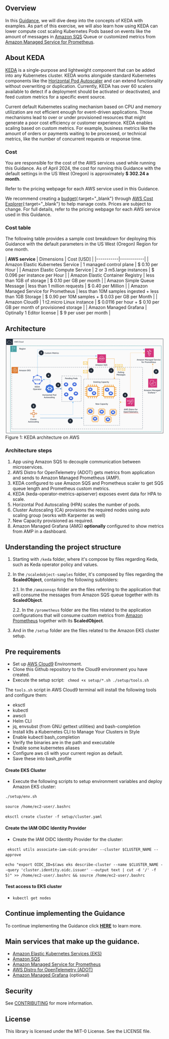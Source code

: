 ## Overview

In this [Guidance](#put-link-here), we will dive deep into the concepts of KEDA with examples. As part of this exercise, we will also learn how using KEDA can lower compute cost scaling Kubernetes Pods based on events like the amount of messages in [Amazon SQS](https://aws.amazon.com/sqs/) Queue or customized metrics from [Amazon Managed Service for Prometheus](https://aws.amazon.com/prometheus/).

## About KEDA

[KEDA](https://keda.sh/) is a single-purpose and lightweight component that can be added into any Kubernetes cluster. KEDA works alongside standard Kubernetes components like the [Horizontal Pod Autoscaler](https://kubernetes.io/docs/tasks/run-application/horizontal-pod-autoscale/) and can extend functionality without overwriting or duplication. Currently, KEDA has over 60 scalers available to detect if a deployment should be activated or deactivated, and feed custom metrics for a specific event source. 

Current default Kubernetes scaling mechanism based on CPU and memory utilization are not efficient enough for event-driven applications. Those mechanisms lead to over or under provisioned resources that might generate a poor cost efficiency or customer experience. KEDA enables scaling based on custom metrics. For example, business metrics like the amount of orders or payments waiting to be processed, or technical metrics, like the number of concurrent requests or response time.

### Cost 

You are responsible for the cost of the AWS services used while running
this Guidance. As of April 2024, the cost for running this
Guidance with the default settings in the US West (Oregon) is approximately **\$ 302.24
a month**.

Refer to the pricing webpage for each AWS service used in this Guidance.

We recommend creating
a [budget](https://alpha-docs-aws.amazon.com/awsaccountbilling/latest/aboutv2/budgets-create.html){:target="_blank"} through [AWS
Cost
Explorer](http://aws.amazon.com/aws-cost-management/aws-cost-explorer/){:target="_blank"} to
help manage costs. Prices are subject to change. For full details, refer
to the pricing webpage for each AWS service used in this Guidance.

### Cost table

The following table provides a sample cost breakdown for deploying this
Guidance with the default parameters in the US West (Oregon) Region
for one month.

| **AWS service**  | Dimensions | Cost \[USD\] |
|-----------|------------|
| Amazon Elastic Kubernetes Service | 1 managed control plane | \$ 0.10 per Hour |
| Amazon Elastic Compute Service | 2 or 3 m5.large instances | \$ 0.096 per instance per Hour |
| Amazon Elastic Container Registry | less than 1GB of storage | \$ 0.10 per GB per month |
| Amazon Simple Queue Message | less than 1 million requests | \$ 0.40 per Million |
| Amazon Managed Service for Prometheus | less than 10M samples ingested + less than 1GB Storage | \$ 0.90 per 10M samples + \$ 0.03 per GB per Month | 
| Amazon Cloud9 | 1 t2.micro Linux instance | \$ 0.0116 per hour + \$ 0.10 per GB per month of provisioned storage |
| Amazon Managed Grafana | Optinally 1 Editor license | \$ 9 per user per month |


## Architecture

![](assets/keda-architecture.png)
Figure 1: KEDA architecture on AWS

### Architecture steps
1. App using Amazon SQS to decouple communication between microservices.
2. AWS Distro for OpenTelemetry (ADOT) gets metrics from application and sends to Amazon Managed Prometheus (AMP).
3. KEDA configured to use Amazon SQS and Prometheus scaler to get SQS queue length and Prometheus custom metrics.
4. KEDA (keda-operator-metrics-apiserver) exposes event data for HPA to scale.
5. Horizontal Pod Autoscaling (HPA) scales the number of pods.
6. Cluster Autoscaling (CA) provisions the required nodes using auto scaling group (works with Karpenter as well)
7. New Capacity provisioned as required.
8. Amazon Managed Grafana (AMG) **optionally** configured to show metrics from AMP in a dashboard.


## Understanding the project structure

1. Starting with ```/keda``` folder, where it's compose by files regarding Keda, such as Keda operator policy and values.


2. In the ```/scaledobject-samples``` folder, it's composed by files regarding the **ScaledObject**, containing the following subfolders:

    2.1. In the ```/amazonsqs``` folder are the files referring to the application that will consume the messages from Amazon SQS queue together with its **ScaledObject**.

    2.2. In the ```/prometheus``` folder are the files related to the application configurations that will consume custom metrics from [Amazon Prometheus](https://aws.amazon.com/prometheus/) together with its **ScaledObject**.

3. And in the ```/setup``` folder are the files related to the Amazon EKS cluster setup.


## Pre requirements

- Set up [AWS Cloud9](https://aws.amazon.com/cloud9/) Environment.
- Clone this Github repository to the Cloud9 environment you have created.
- Execute the setup script: ``` chmod +x setup/*.sh ./setup/tools.sh```

The ```tools.sh``` script in AWS Cloud9 terminal will install the following tools and configure them:

- eksctl
- kubectl
- awscli
- Helm CLI
- jq, envsubst (from GNU gettext utilities) and bash-completion
- Install k9s a Kubernetes CLI to Manage Your Clusters in Style
- Enable kubectl bash_completion
- Verify the binaries are in the path and executable
- Enable some kubernetes aliases
- Configure aws cli with your current region as default.
- Save these into bash_profile

#### Create EKS Cluster
- Execute the following scripts to setup environment variables and deploy Amazon EKS cluster:

``` 
./setup/env.sh

source /home/ec2-user/.bashrc 

eksctl create cluster -f setup/cluster.yaml 
```

#### Create the IAM OIDC Identity Provider
- Create the IAM OIDC Identity Provider for the cluster:

```  eksctl utils associate-iam-oidc-provider --cluster $CLUSTER_NAME --approve ```

```echo "export OIDC_ID=$(aws eks describe-cluster --name $CLUSTER_NAME --query 'cluster.identity.oidc.issuer' --output text | cut -d '/' -f 5)" >> /home/ec2-user/.bashrc && source /home/ec2-user/.bashrc``` 

#### Test access to EKS cluster
- ```kubectl get nodes```


## Continue implementing the Guidance

To continue implementing the Guidance click  **[HERE](#put-link-here)** to learn more.


## Main services that make up the guidance.

- [Amazon Elastic Kubernetes Services (EKS)](https://aws.amazon.com/eks/)
- [Amazon SQS](https://aws.amazon.com/sqs/)
- [Amazon Managed Service for Prometheus](https://aws.amazon.com/prometheus/)
- [AWS Distro for OpenTelemetry (ADOT)](https://aws-otel.github.io/)
- [Amazon Managed Grafana](https://aws.amazon.com/grafana/) (optional)


## Security

See [CONTRIBUTING](CONTRIBUTING.md#security-issue-notifications) for more information.

## License

This library is licensed under the MIT-0 License. See the LICENSE file.
